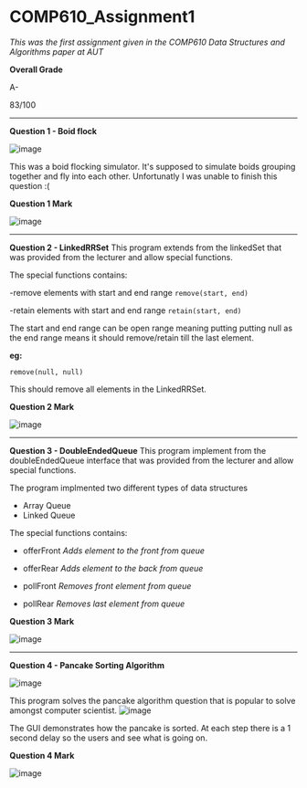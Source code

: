 # COMP610_Assignment1 
*This was the first assignment given in the COMP610 Data Structures and Algorithms paper at AUT*
 
 **Overall Grade**
 
 A-
 
 83/100
 
 -------------------------------------------------------------------------------------------------------------------------------------------
 
 **Question 1 - Boid flock**
 
![image](https://user-images.githubusercontent.com/75343007/158699650-ba8a6180-eb74-4b5a-9002-940dba4d64d4.png)

This was a boid flocking simulator. It's supposed to simulate boids grouping together and fly into each other.
Unfortunatly I was unable to finish this question :(

**Question 1 Mark**

![image](https://user-images.githubusercontent.com/75343007/158699966-4473c4e3-b548-4bfc-9a40-17056c758d26.png)

-------------------------------------------------------------------------------------------------------------------------------------------

**Question 2 - LinkedRRSet**
This program extends from the linkedSet that was provided from the lecturer and allow special functions.

The special functions contains:

-remove elements with start and end range
`remove(start, end)`

-retain elements with start and end range
`retain(start, end)`

The start and end range can be open range meaning putting putting null as the end range means it should remove/retain till the last element.

**eg:**

`remove(null, null)`

This should remove all elements in the LinkedRRSet.

**Question 2 Mark**

![image](https://user-images.githubusercontent.com/75343007/158701169-769ec4e2-8436-4198-bdbb-2d3aa697001c.png)

-------------------------------------------------------------------------------------------------------------------------------------------

**Question 3 - DoubleEndedQueue**
This program implement from the doubleEndedQueue interface that was provided from the lecturer and allow special functions.

The program implmented two different types of data structures
- Array Queue
- Linked Queue

The special functions contains:

- offerFront
*Adds element to the front from queue*

- offerRear
*Adds element to the back from queue*

- pollFront
*Removes front element from queue*

- pollRear
*Removes last element from queue*

**Question 3 Mark**

![image](https://user-images.githubusercontent.com/75343007/158701962-9de47188-2a23-442a-a8cc-068f75422b93.png)

-------------------------------------------------------------------------------------------------------------------------------------------

**Question 4 - Pancake Sorting Algorithm**

![image](https://user-images.githubusercontent.com/75343007/158702290-39225577-98a1-4f2d-9d4f-ec7a3e6bf170.png)

This program solves the pancake algorithm question that is popular to solve amongst computer scientist. 
![image](https://user-images.githubusercontent.com/75343007/158702491-7ba6329c-0190-4c8b-b96f-91f81b10bac0.png)

The GUI demonstrates how the pancake is sorted.
At each step there is a 1 second delay so the users and see what is going on.

**Question 4 Mark**

![image](https://user-images.githubusercontent.com/75343007/158702674-596ec22a-3cd1-406a-832e-119b7b3b72a7.png)
